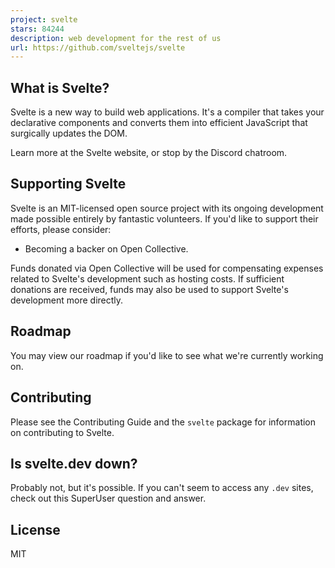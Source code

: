 ```yaml
---
project: svelte
stars: 84244
description: web development for the rest of us
url: https://github.com/sveltejs/svelte
---
```


What is Svelte?
---------------

Svelte is a new way to build web applications. It's a compiler that takes your declarative components and converts them into efficient JavaScript that surgically updates the DOM.

Learn more at the Svelte website, or stop by the Discord chatroom.

Supporting Svelte
-----------------

Svelte is an MIT-licensed open source project with its ongoing development made possible entirely by fantastic volunteers. If you'd like to support their efforts, please consider:

-   Becoming a backer on Open Collective.

Funds donated via Open Collective will be used for compensating expenses related to Svelte's development such as hosting costs. If sufficient donations are received, funds may also be used to support Svelte's development more directly.

Roadmap
-------

You may view our roadmap if you'd like to see what we're currently working on.

Contributing
------------

Please see the Contributing Guide and the `svelte` package for information on contributing to Svelte.

Is svelte.dev down?
-------------------

Probably not, but it's possible. If you can't seem to access any `.dev` sites, check out this SuperUser question and answer.

License
-------

MIT
